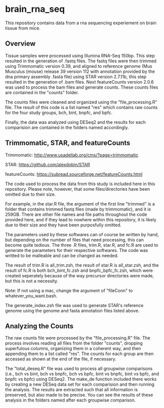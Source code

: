 # brain_rna_seq

This repository contains data from a rna sequencing experiement on brain tissue from mice. 

## Overview

Tissue samples were processed using Illumina RNA-Seq 150bp. This step resulted in the generation of .fastq files. The fastq files were then trimmed using Trimmomatic version 0.39, and aligned to reference genome (Mus Musculus (mouse) release 39 version 112 with annotation provided by the dna primary assembly .fasta file) using STAR version 2.7.11b, this step resulted in the generation of .bam files. Next featureCounts version 2.0.6 was used to process the bam files and generate counts. These counts files are contained in the "counts" folder. 

The counts files were cleaned and organized using the "file_processing.R" file. The result of this code is a list named "res" which contains raw counts for the four study groups, bch, bint, bnpfc, and bpfc. 

Finally, the data was analyzed using DESeq2 and the results for each comparision are contained in the folders named accordingly. 

## Trimmomatic, STAR, and featureCounts

Trimmomatic: http://www.usadellab.org/cms/?page=trimmomatic

STAR: https://github.com/alexdobin/STAR

featureCounts: https://subread.sourceforge.net/featureCounts.html

The code used to process the data from this study is included here in this repository. Please note, however, that some files/directories have been omitted due to their size. 

For example, in the star.R file, the argument of the first line "trimmed" is a folder that contains trimmed fastq files (made by trimmomatic), and it is 259GB. There are other file names and file paths throughout the code provided here, and if they lead to nowhere within this repository, it is likely due to their size and they have been purposfully omitted. 

The parameters used by these softwares can of course be written by hand, but depending on the number of files that need processing, this can become quite tedious. The three .R files, trim.R, star.R, and fc.R are used to generate the parameters for their respective softwares. The code was writted to be malleable and can be changed as needed. 

The result of trim.R is all_trim.zsh, the result of star.R is all_star.zsh, and the result of fc.R is both bch_bint_fc.zsh and bnpfc_bpfc_fc.zsh, which were created seperately because of the way precursor directories were made, but this is not a necessity. 

Note: If not using a mac, change the argument of "fileConn" to whatever_you_want.bash. 

The generate_index.zsh file was used to generate STAR's reference genome using the genome and fasta annotation files listed above. 

## Analyzing the Counts

The raw counts file were processed by the "file_processing.R" file. The process involves reading all files from the folder "counts", dropping superfulous columns, organizing them in a coherent way, and then appending them to a list called "res". The counts for each group are then accessed as shown at the end of the file, if necessary. 

The "total_deseq.R" file was used to process all groupwise comparisons (i.e., bch vs bint, bch vs bnpfc, bch vs bpfc, bint vs bnpfc, bint vs bpfc, and bnpfc vs bpfc) using DESeq2. The make_de function included there works by creating a new DESeq data set for each comparision and then running the analysis. The results are extracted such that all information is preserved, but also made to be precise. You can see the results of these analysis in the folders named after each groupwise comparison. 